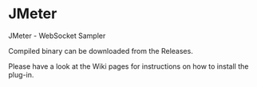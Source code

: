 JMeter
======

JMeter - WebSocket Sampler


Compiled binary can be downloaded from the Releases.


Please have a look at the Wiki pages for instructions on how to install the plug-in.


